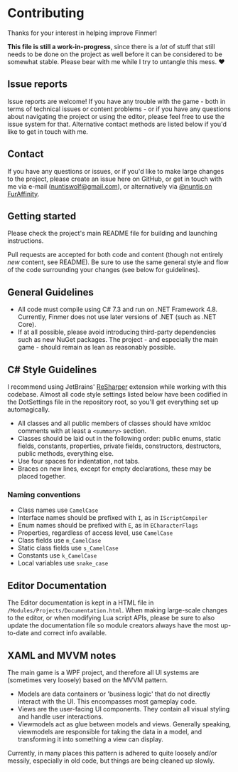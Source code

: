 # Contributing

Thanks for your interest in helping improve Finmer!

**This file is still a work-in-progress**, since there is a *lot* of stuff that still needs to be done on the project as well before it can be considered to be somewhat stable. Please bear with me while I try to untangle this mess. :heart:

## Issue reports

Issue reports are welcome! If you have any trouble with the game - both in terms of technical issues or content problems - or if you have any questions about navigating the project or using the editor, please feel free to use the issue system for that. Alternative contact methods are listed below if you'd like to get in touch with me.

## Contact

If you have any questions or issues, or if you'd like to make large changes to the project, please create an issue here on GitHub, or get in touch with me via e-mail (nuntiswolf@gmail.com), or alternatively via [@nuntis on FurAffinity](https://www.furaffinity.net/user/nuntis/).

## Getting started

Please check the project's main README file for building and launching instructions.

Pull requests are accepted for both code and content (though not entirely _new_ content, see README). Be sure to use the same general style and flow of the code surrounding your changes (see below for guidelines).

## General Guidelines

- All code must compile using C# 7.3 and run on .NET Framework 4.8. Currently, Finmer does not use later versions of .NET (such as .NET Core).
- If at all possible, please avoid introducing third-party dependencies such as new NuGet packages. The project - and especially the main game - should remain as lean as reasonably possible.

## C# Style Guidelines

I recommend using JetBrains' [ReSharper](https://www.jetbrains.com/resharper/) extension while working with this codebase. Almost all code style settings listed below have been codified in the DotSettings file in the repository root, so you'll get everything set up automagically.

- All classes and all public members of classes should have xmldoc comments with at least a `<summary>` section.
- Classes should be laid out in the following order: public enums, static fields, constants, properties, private fields, constructors, destructors, public methods, everything else.
- Use four spaces for indentation, not tabs.
- Braces on new lines, except for empty declarations, these may be placed together.

### Naming conventions

- Class names use `CamelCase`
- Interface names should be prefixed with `I`, as in `IScriptCompiler`
- Enum names should be prefixed with `E`, as in `ECharacterFlags`
- Properties, regardless of access level, use `CamelCase`
- Class fields use `m_CamelCase`
- Static class fields use `s_CamelCase`
- Constants use `k_CamelCase`
- Local variables use `snake_case`

## Editor Documentation

The Editor documentation is kept in a HTML file in `/Modules/Projects/Documentation.html`. When making large-scale changes to the editor, or when modifying Lua script APIs, please be sure to also update the documentation file so module creators always have the most up-to-date and correct info available.

## XAML and MVVM notes

The main game is a WPF project, and therefore all UI systems are (sometimes very loosely) based on the MVVM pattern.

- Models are data containers or 'business logic' that do not directly interact with the UI. This encompasses most gameplay code.
- Views are the user-facing UI components. They contain all visual styling and handle user interactions.
- Viewmodels act as glue between models and views. Generally speaking, viewmodels are responsible for taking the data in a model, and transforming it into something a view can display.

Currently, in many places this pattern is adhered to quite loosely and/or messily, especially in old code, but things are being cleaned up slowly.
